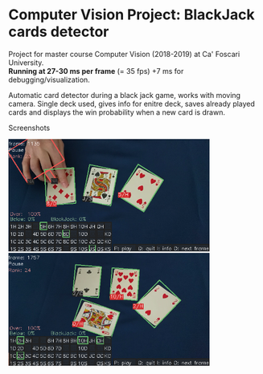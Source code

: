 
# Computer Vision Project: BlackJack cards detector

Project for master course Computer Vision (2018-2019) at Ca' Foscari University.  
**Running at 27-30 ms per frame** (= 35 fps) +7 ms for debugging/visualization.


Automatic card detector during a black jack game, works with moving camera.
Single deck used, gives info for enitre deck, saves already played cards 
and displays the win probability when a new card is drawn.

Screenshots  
<p float="left">
  <img src="screenshot1.png" width="400" />
  <img src="screenshot2.png" width="400" /> 
</p>
